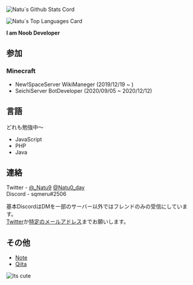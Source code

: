 ![Natu`s Github Stats Cord](https://github-readme-stats.vercel.app/api?username=Natu9&show_icons=true&count_private=true&theme=midnight-purple)  

![Natu`s Top Languages Card](https://github-readme-stats.vercel.app/api/top-langs/?username=Natu9&layout=compact&theme=midnight-purple)


**I am Noob Developer**

## 参加
### Minecraft
 - New!SpaceServer WikiManeger (2019/12/19 ~ )
 - SeichiServer BotDeveloper (2020/09/05 ~ 2020/12/12)

## 言語
どれも勉強中～
 - JavaScript
 - PHP
 - Java

## 連絡
Twitter - [@_Natu9](https://twitter.com/_Natu9)  [@Natu0_day](https://twitter.com/Natu0_day)  
Discord - sqmeru#2506

基本DiscordはDMを一部のサーバー以外ではフレンドのみの受信にしています。  
[Twitter](https://twitter.com/_Natu9)か[特定のメールアドレス](piki.0147@gmail.com)までお願いします。

## その他
- [Note](https://note.com/sqmeru)
- [Qiita](https://qiita.com/sqmeru)

![Its cute](https://media.discordapp.net/attachments/639080557338427412/763790091277172816/image0.png?width=1025&height=47)
